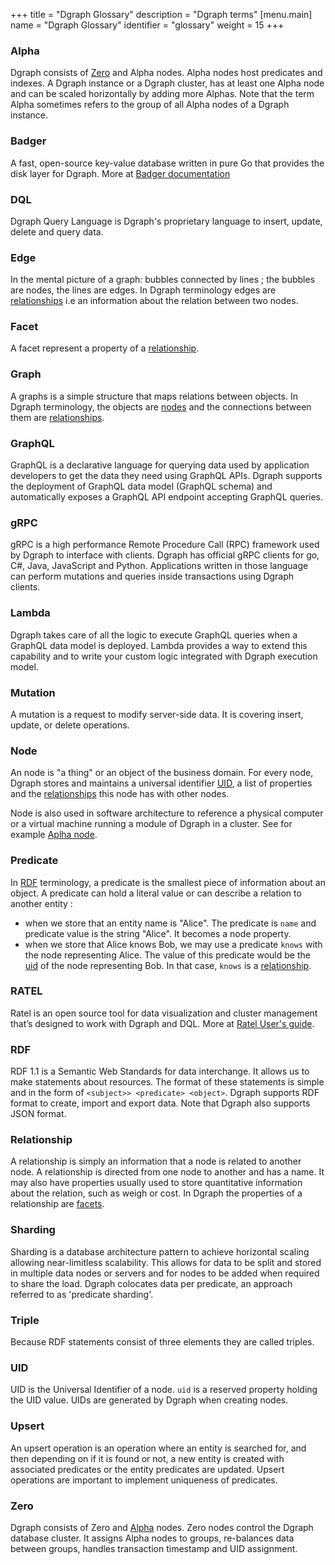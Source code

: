 +++
title = "Dgraph Glossary"
description = "Dgraph terms"
[menu.main]
    name = "Dgraph Glossary"
    identifier = "glossary"
    weight = 15
+++

<div class="glossary">

### Alpha ###
Dgraph consists of [Zero](#zero) and Alpha nodes. Alpha nodes host predicates and indexes. A Dgraph instance or a Dgraph cluster, has at least one Alpha node and can be scaled horizontally by adding more Alphas. Note that the term Alpha sometimes refers to the group of all Alpha nodes of a Dgraph instance.

### Badger ###
A fast, open-source key-value database written in pure Go that provides the disk layer for Dgraph.
More at [Badger documentation](https://dgraph.io/docs/badger)

### DQL ###
Dgraph Query Language is Dgraph's proprietary language to insert, update, delete and query data.

### Edge ###
In the mental picture of a graph: bubbles connected by lines ; the bubbles are nodes, the lines are edges.
In Dgraph terminology edges are [relationships](#relationship) i.e an information about the relation between two nodes.

### Facet ###
A facet represent a property of a [relationship](#relationship).

### Graph ###
A graphs is a simple structure that maps relations between objects. In Dgraph terminology, the objects are [nodes](#node) and the connections between them are [relationships](#relationship).

### GraphQL ###
GraphQL is a declarative language for querying data used by application developers to get the data they need using GraphQL APIs. Dgraph supports the deployment of GraphQL data model (GraphQL schema) and automatically exposes a GraphQL API endpoint accepting GraphQL queries.

### gRPC ###
gRPC is a high performance Remote Procedure Call (RPC) framework used by Dgraph to interface with clients. Dgraph has official gRPC clients for go, C#, Java, JavaScript and Python. Applications written in those language can perform mutations and queries inside transactions using Dgraph clients.

### Lambda ###
Dgraph takes care of all the logic to execute GraphQL queries when a GraphQL data model is deployed. Lambda provides a way to extend this capability and to write your custom logic integrated with Dgraph execution model.

### Mutation ###
A mutation is a request to modify server-side data. It is covering insert, update, or delete operations.

### Node ###
An node is "a thing" or an object of the business domain. For every node, Dgraph stores and maintains a universal identifier [UID](#uid), a list of properties and the [relationships](#relationship) this node has with other nodes.

Node is also used in software architecture to reference a physical computer or a virtual machine running a module of Dgraph in a cluster. See for example [Aplha node](#alpha).

### Predicate ###
In [RDF](#RDF) terminology, a predicate is the smallest piece of information about an object. A predicate can hold a literal value or can describe a relation to another entity :
- when we store that an entity name is "Alice". The predicate is ``name`` and predicate value is the string "Alice". It becomes a node property.
- when we store that Alice knows Bob, we may use a predicate ``knows`` with the node representing Alice. The value of this predicate would be the [uid](#uid) of the node representing Bob. In that case, ``knows`` is a [relationship](#relationship).


### RATEL ###
Ratel is an open source tool for data visualization and cluster management that’s designed to work with Dgraph and DQL. More at [Ratel User's guide](https://dgraph.io/docs/ratel/overview/).

### RDF ###
RDF 1.1 is a Semantic Web Standards for data interchange. It allows us to make statements about resources. The format of these statements is simple and in the form of `<subject>> <predicate> <object>`.
Dgraph supports RDF format to create, import and export data. Note that Dgraph also supports JSON format.


### Relationship ###
A relationship is simply an information that a node is related to another node. A relationship is directed from one node to another and has a name. It may also have properties usually used to store quantitative information about the relation, such as weigh or cost. In Dgraph the properties of a relationship are [facets](#facets).

### Sharding ###
Sharding is a database architecture pattern to achieve horizontal scaling allowing near-limitless scalability. This allows for data to be split and stored in multiple data nodes or servers and for nodes to be added when required to share the load. Dgraph colocates data per predicate, an approach referred to as 'predicate sharding'.

### Triple ###
Because RDF statements consist of three elements <subject> <predicate> <object> they are called triples.

### UID ###
UID is the Universal Identifier of a node. `uid` is a reserved property holding the UID value. UIDs are generated by Dgraph when creating nodes.


### Upsert ###
An upsert operation is an operation where an entity is searched for, and then
depending on if it is found or not, a new entity is created with associated predicates or the entity predicates are updated. Upsert operations are important to implement uniqueness of predicates.

### Zero ###
Dgraph consists of Zero and [Alpha](#alpha) nodes. Zero nodes control the Dgraph database cluster. It assigns Alpha nodes to groups, re-balances data between groups, handles transaction timestamp and UID assignment.
</div>
